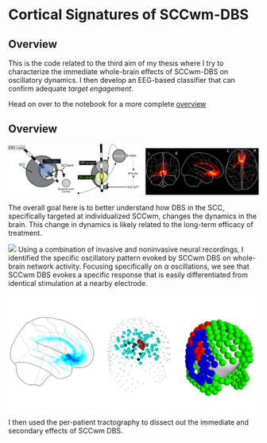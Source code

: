 # Cortical Signatures of SCCwm-DBS

## Overview
This is the code related to the third aim of my thesis where I try to characterize the immediate whole-brain effects of SCCwm-DBS on oscillatory dynamics.
I then develop an EEG-based classifier that can confirm adequate *target engagement*.

Head on over to the notebook for a more complete [overview](Notebooks/CC_Overview.ipynb)

## Overview
![](imgs/A3_overview.png)

The overall goal here is to better understand how DBS in the SCC, specifically targeted at individualized SCCwm, changes the dynamics in the brain.
This change in dynamics is likely related to the long-term efficacy of treatment.

![](mgs/EEG_alpha_scalp.png)
Using a combination of invasive and noninvasive neural recordings, I identified the specific oscillatory pattern evoked by SCCwm DBS on whole-brain network activity.
Focusing specifically on $\alpha$ oscillations, we see that SCCwm DBS evokes a specific response that is easily differentiated from identical stimulation at a nearby electrode.


![](imgs/EEG_support_setup.png)
I then used the per-patient tractography to dissect out the immediate and secondary effects of SCCwm DBS.

